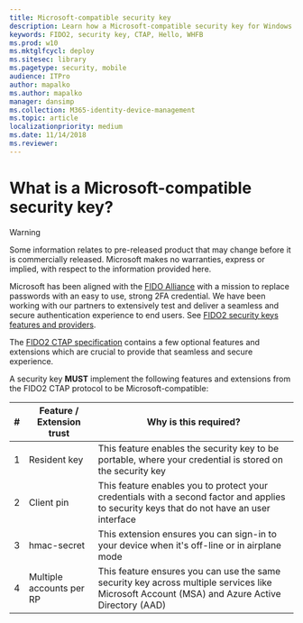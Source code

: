 ```yaml
---
title: Microsoft-compatible security key 
description: Learn how a Microsoft-compatible security key for Windows 10 is different (and better) than any other FIDO2 security key.
keywords: FIDO2, security key, CTAP, Hello, WHFB
ms.prod: w10
ms.mktglfcycl: deploy
ms.sitesec: library
ms.pagetype: security, mobile
audience: ITPro
author: mapalko
ms.author: mapalko
manager: dansimp
ms.collection: M365-identity-device-management
ms.topic: article
localizationpriority: medium
ms.date: 11/14/2018
ms.reviewer: 
---
```

# What is a Microsoft-compatible security key? 
> [!Warning]
> Some information relates to pre-released product that may change before it is commercially released.  Microsoft makes no warranties, express or implied, with respect to the information provided here. 


Microsoft has been aligned with the [FIDO Alliance](https://fidoalliance.org/) with a mission to replace passwords with an easy to use, strong 2FA credential. We have been working with our partners to extensively test and deliver a seamless and secure authentication experience to end users. See [FIDO2 security keys features and providers](https://docs.microsoft.com/azure/active-directory/authentication/concept-authentication-passwordless#fido2-security-keys).

The [FIDO2 CTAP specification](https://fidoalliance.org/specs/fido-v2.0-id-20180227/fido-client-to-authenticator-protocol-v2.0-id-20180227.html) contains a few optional features and extensions which are crucial to provide that seamless and secure experience. 

A security key **MUST** implement the following features and extensions from the FIDO2 CTAP protocol to be Microsoft-compatible:

| #</br> | Feature / Extension trust</br> | Why is this required? </br> |
| --- | --- | --- | 
| 1 | Resident key | This feature enables the security key to be portable, where your credential is stored on the security key |
| 2 | Client pin | This feature enables you to protect your credentials with a second factor and applies to security keys that do not have an user interface|
| 3 | hmac-secret | This extension ensures you can sign-in to your device when it's off-line or in airplane mode |
| 4 | Multiple accounts per RP | This feature ensures you can use the same security key across multiple services like Microsoft Account (MSA) and Azure Active Directory (AAD) |
 
